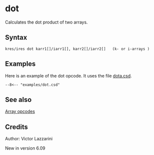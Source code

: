 <!--
id:dot
category:Array Operations: dot product
-->
# dot
Calculates the dot product of two arrays.

## Syntax
``` csound-orc
kres/ires dot karr1[]/iarr1[], karr2[]/iarr2[]   (k- or i-arrays )
```

## Examples

Here is an example of the dot opcode. It uses the file [dota.csd](../../examples/dot.csd).

``` csound-csd title="Example of the dot opcode." linenums="1"
--8<-- "examples/dot.csd"
```

## See also

[Array opcodes](../../math/array)

## Credits

Author: Victor Lazzarini

New in version 6.09

